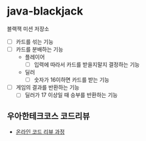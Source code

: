 # java-blackjack

블랙잭 미션 저장소

- [ ] 카드를 섞는 기능
- [ ] 카드를 분배하는 기능 
    - 플레이어
      - [ ] 입력에 따라서 카드를 받을지말지 결정하는 기능
    - 딜러
      - [ ] 숫자가 16이하면 카드를 받는 기능
- [ ] 게임의 결과를 반환하는 기능
  - [ ] 딜러가 17 이상일 때 승부를 반환하는 기능

## 우아한테크코스 코드리뷰

- [온라인 코드 리뷰 과정](https://github.com/woowacourse/woowacourse-docs/blob/master/maincourse/README.md)
